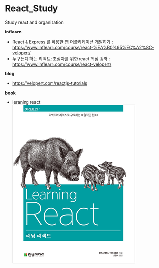 # React_Study

Study react and organization  

**inflearn**
- React & Express 를 이용한 웹 어플리케이션 개발하기 : https://www.inflearn.com/course/react-%EA%B0%95%EC%A2%8C-velopert/
- 누구든지 하는 리액트: 초심자를 위한 react 핵심 강좌 : https://www.inflearn.com/course/react-velopert/

**blog**
- https://velopert.com/reactjs-tutorials

**book**
- leraning react
    ![](img/learning-react.jpg)
